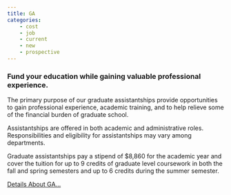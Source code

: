 ```yaml
---
title: GA
categories:
    - cost
    - job
    - current
    - new
    - prospective
---
```

<h3>Fund your education while gaining valuable professional experience.</h3>

The primary purpose of our&nbsp;graduate&nbsp;assistantships provide
opportunities to gain professional experience, academic training, and to help relieve some of the financial&nbsp;burden&nbsp;of&nbsp;graduate&nbsp;school.&nbsp;&nbsp;

Assistantships are offered in both academic and administrative roles.&nbsp;
Responsibilities&nbsp;and eligibility&nbsp;for assistantships may vary among
departments.&nbsp;

Graduate assistantships pay a stipend of $8,860 for the academic year and
cover the tuition for up to 9 credits of graduate level coursework in both the fall and spring semesters and up to 6 credits during the summer semester.
                    
<a href="https://semo.edu/academics/grad/assistantship-openings.html">Details About GA...</a>
